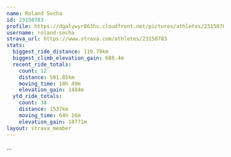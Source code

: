 ```yaml
---
name: Roland Socha
id: 23150783
profile: https://dgalywyr863hv.cloudfront.net/pictures/athletes/23150783/14745672/4/large.jpg
username: roland-socha
strava_url: https://www.strava.com/athletes/23150783
stats:
  biggest_ride_distance: 119.79km
  biggest_climb_elevation_gain: 688.4m
  recent_ride_totals:
    count: 12
    distance: 501.85km
    moving_time: 18h 49m
    elevation_gain: 1484m
  ytd_ride_totals:
    count: 38
    distance: 1537km
    moving_time: 64h 16m
    elevation_gain: 10771m
layout: strava_member
--- 
```

...
